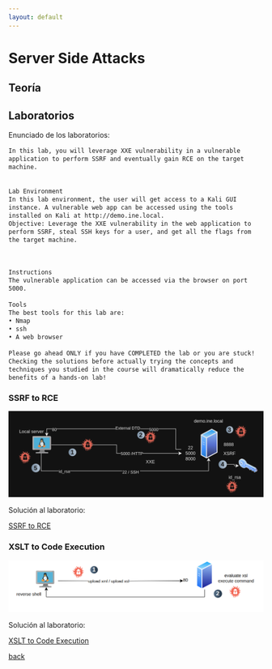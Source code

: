 ```yaml
---
layout: default
---
```


# Server Side Attacks

## Teoría






## Laboratorios

Enunciado de los laboratorios:

```
In this lab, you will leverage XXE vulnerability in a vulnerable application to perform SSRF and eventually gain RCE on the target machine.


Lab Environment
In this lab environment, the user will get access to a Kali GUI instance. A vulnerable web app can be accessed using the tools installed on Kali at http://demo.ine.local.
Objective: Leverage the XXE vulnerability in the web application to perform SSRF, steal SSH keys for a user, and get all the flags from the target machine.



Instructions
The vulnerable application can be accessed via the browser on port 5000.

Tools
The best tools for this lab are:
• Nmap
• ssh
• A web browser

Please go ahead ONLY if you have COMPLETED the lab or you are stuck! Checking the solutions before actually trying the concepts and techniques you studied in the course will dramatically reduce the benefits of a hands-on lab!
```

### SSRF to RCE


![Explotación XSRF](./assets/images/xxe_ssh_diagram.png)

Solución al laboratorio:

[SSRF to RCE](./ssrf_to_rce.html)


### XSLT to Code Execution

![Explotación XSLT](./assets/images/xslt_diagram.png)

Solución al laboratorio:

[XSLT to Code Execution](./xslt_to_code_execution.html)


[back](./)

